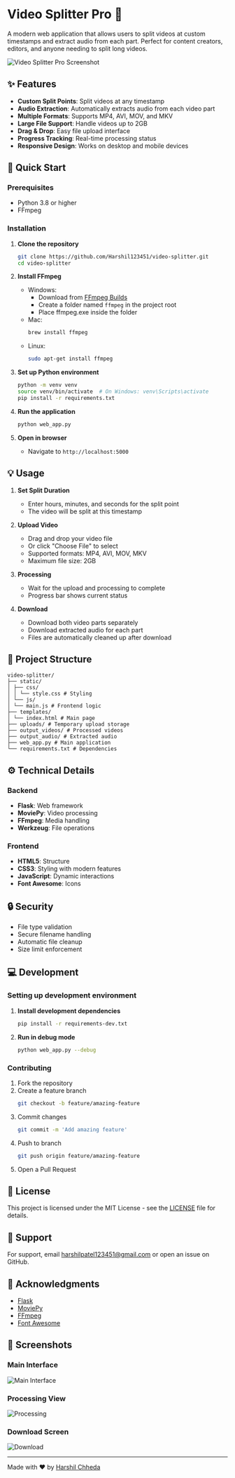 # Video Splitter Pro 🎥

A modern web application that allows users to split videos at custom timestamps and extract audio from each part. Perfect for content creators, editors, and anyone needing to split long videos.

![Video Splitter Pro Screenshot](screenshot.png)

## ✨ Features

- **Custom Split Points**: Split videos at any timestamp
- **Audio Extraction**: Automatically extracts audio from each video part
- **Multiple Formats**: Supports MP4, AVI, MOV, and MKV
- **Large File Support**: Handle videos up to 2GB
- **Drag & Drop**: Easy file upload interface
- **Progress Tracking**: Real-time processing status
- **Responsive Design**: Works on desktop and mobile devices

## 🚀 Quick Start

### Prerequisites

- Python 3.8 or higher
- FFmpeg

### Installation

1. **Clone the repository**
   ```bash
   git clone https://github.com/Harshil123451/video-splitter.git
   cd video-splitter
   ```

2. **Install FFmpeg**
   - Windows:
     - Download from [FFmpeg Builds](https://www.gyan.dev/ffmpeg/builds/)
     - Create a folder named `ffmpeg` in the project root
     - Place ffmpeg.exe inside the folder
   - Mac:
     ```bash
     brew install ffmpeg
     ```
   - Linux:
     ```bash
     sudo apt-get install ffmpeg
     ```

3. **Set up Python environment**
   ```bash
   python -m venv venv
   source venv/bin/activate  # On Windows: venv\Scripts\activate
   pip install -r requirements.txt
   ```

4. **Run the application**
   ```bash
   python web_app.py
   ```

5. **Open in browser**
   - Navigate to `http://localhost:5000`

## 💡 Usage

1. **Set Split Duration**
   - Enter hours, minutes, and seconds for the split point
   - The video will be split at this timestamp

2. **Upload Video**
   - Drag and drop your video file
   - Or click "Choose File" to select
   - Supported formats: MP4, AVI, MOV, MKV
   - Maximum file size: 2GB

3. **Processing**
   - Wait for the upload and processing to complete
   - Progress bar shows current status

4. **Download**
   - Download both video parts separately
   - Download extracted audio for each part
   - Files are automatically cleaned up after download

## 📁 Project Structure
```
video-splitter/
├── static/
│ ├── css/
│ │ └── style.css # Styling
│ └── js/
│ └── main.js # Frontend logic
├── templates/
│ └── index.html # Main page
├── uploads/ # Temporary upload storage
├── output_videos/ # Processed videos
├── output_audio/ # Extracted audio
├── web_app.py # Main application
└── requirements.txt # Dependencies
```

## ⚙️ Technical Details

### Backend
- **Flask**: Web framework
- **MoviePy**: Video processing
- **FFmpeg**: Media handling
- **Werkzeug**: File operations

### Frontend
- **HTML5**: Structure
- **CSS3**: Styling with modern features
- **JavaScript**: Dynamic interactions
- **Font Awesome**: Icons

## 🔒 Security

- File type validation
- Secure filename handling
- Automatic file cleanup
- Size limit enforcement

## 💻 Development

### Setting up development environment

1. **Install development dependencies**
   ```bash
   pip install -r requirements-dev.txt
   ```

2. **Run in debug mode**
   ```bash
   python web_app.py --debug
   ```

### Contributing

1. Fork the repository
2. Create a feature branch
   ```bash
   git checkout -b feature/amazing-feature
   ```
3. Commit changes
   ```bash
   git commit -m 'Add amazing feature'
   ```
4. Push to branch
   ```bash
   git push origin feature/amazing-feature
   ```
5. Open a Pull Request

## 📝 License

This project is licensed under the MIT License - see the [LICENSE](LICENSE) file for details.

## 🤝 Support

For support, email harshilpatel123451@gmail.com or open an issue on GitHub.

## 🙏 Acknowledgments

- [Flask](https://flask.palletsprojects.com/)
- [MoviePy](https://zulko.github.io/moviepy/)
- [FFmpeg](https://ffmpeg.org/)
- [Font Awesome](https://fontawesome.com/)

## 📸 Screenshots

### Main Interface
![Main Interface](main-interface.png)

### Processing View
![Processing](processing.png)

### Download Screen
![Download](download.png)

---

Made with ❤️ by [Harshil Chheda](https://github.com/Harshil123451)